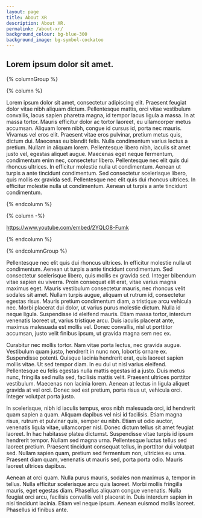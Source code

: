 ```yaml
---
layout: page
title: About XR
description: About XR.
permalink: /about-xr/
background_colour: bg-blue-300
background_image: bg-symbol-cockatoo
---
```

## Lorem ipsum dolor sit amet.

{% columnGroup %}

{% column %}

Lorem ipsum dolor sit amet, consectetur adipiscing elit. Praesent feugiat dolor vitae nibh aliquam dictum. Pellentesque mattis, orci vitae vestibulum convallis, lacus sapien pharetra magna, id tempor lacus ligula a massa. In at massa tortor. Mauris efficitur dolor ac tortor laoreet, eu ullamcorper metus accumsan. Aliquam lorem nibh, congue id cursus id, porta nec mauris. Vivamus vel eros elit. Praesent vitae eros pulvinar, pretium metus quis, dictum dui. Maecenas eu blandit felis. Nulla condimentum varius lectus a pretium. Nullam in aliquam lorem. Pellentesque libero nibh, iaculis sit amet justo vel, egestas aliquet augue. Maecenas eget neque fermentum, condimentum enim nec, consectetur libero. Pellentesque nec elit quis dui rhoncus ultrices. In efficitur molestie nulla ut condimentum. Aenean ut turpis a ante tincidunt condimentum. Sed consectetur scelerisque libero, quis mollis ex gravida sed. Pellentesque nec elit quis dui rhoncus ultrices. In efficitur molestie nulla ut condimentum. Aenean ut turpis a ante tincidunt condimentum.

{% endcolumn %}

{% column -%}

https://www.youtube.com/embed/2YQLO8-Fumk

{% endcolumn %}

{% endcolumnGroup %}

Pellentesque nec elit quis dui rhoncus ultrices. In efficitur molestie nulla ut condimentum. Aenean ut turpis a ante tincidunt condimentum. Sed consectetur scelerisque libero, quis mollis ex gravida sed. Integer bibendum vitae sapien eu viverra. Proin consequat elit erat, vitae varius magna maximus eget. Mauris vestibulum consectetur mauris, nec rhoncus velit sodales sit amet. Nullam turpis augue, aliquam ut rutrum id, consectetur egestas risus. Mauris pretium condimentum diam, a tristique arcu vehicula nec. Morbi placerat dui dolor, ut varius purus molestie dictum. Nulla id neque ligula. Suspendisse id eleifend mauris. Etiam massa tortor, interdum venenatis laoreet ut, varius tristique arcu. Duis iaculis placerat ante, maximus malesuada est mollis vel. Donec convallis, nisl ut porttitor accumsan, justo velit finibus ipsum, ut gravida magna sem nec ex.

Curabitur nec mollis tortor. Nam vitae porta lectus, nec gravida augue. Vestibulum quam justo, hendrerit in nunc non, lobortis ornare ex. Suspendisse potenti. Quisque lacinia hendrerit erat, quis laoreet sapien mollis vitae. Ut sed tempor diam. In eu dui ut nisl varius eleifend. Pellentesque eu felis egestas nulla mattis egestas id a justo. Duis metus nunc, fringilla sed nulla sed, facilisis mattis velit. Praesent ultrices porttitor vestibulum. Maecenas non lacinia lorem. Aenean at lectus in ligula aliquet gravida at vel orci. Donec sed est pretium, porta risus ut, vehicula orci. Integer volutpat porta justo.

In scelerisque, nibh id iaculis tempus, eros nibh malesuada orci, id hendrerit quam sapien a quam. Aliquam dapibus vel nisi id facilisis. Etiam magna risus, rutrum et pulvinar quis, semper eu nibh. Etiam ut odio auctor, venenatis ligula vitae, ullamcorper nisl. Donec dictum tellus sit amet feugiat laoreet. In hac habitasse platea dictumst. Suspendisse vitae turpis id ipsum hendrerit tempor. Nullam sed magna urna. Pellentesque luctus tellus sed laoreet pretium. Praesent tincidunt consequat tellus, in porttitor dui volutpat sed. Nullam sapien quam, pretium sed fermentum non, ultricies eu urna. Praesent diam quam, venenatis ut mauris sed, porta porta odio. Mauris laoreet ultrices dapibus.

Aenean at orci quam. Nulla purus mauris, sodales non maximus a, tempor in tellus. Nulla efficitur scelerisque arcu quis laoreet. Morbi mollis fringilla mauris, eget egestas diam. Phasellus aliquam congue venenatis. Nulla feugiat orci arcu, facilisis convallis velit placerat in. Duis interdum sapien in nisi tincidunt lacinia. Etiam vel neque ipsum. Aenean euismod mollis laoreet. Phasellus id finibus ante.
